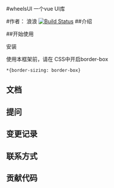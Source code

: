 #wheelsUI  一个vue UI库

#作者： 浪浪
[![Build Status](https://travis-ci.org/clang1996/wheelsUI-vue.svg?branch=master)](https://travis-ci.org/clang1996/wheelsUI-vue)
##介绍

##开始使用

安装

使用本框架前，请在 CSS中开启border-box
```
*{border-sizing: border-box}

```
## 文档

## 提问

## 变更记录

## 联系方式

## 贡献代码


